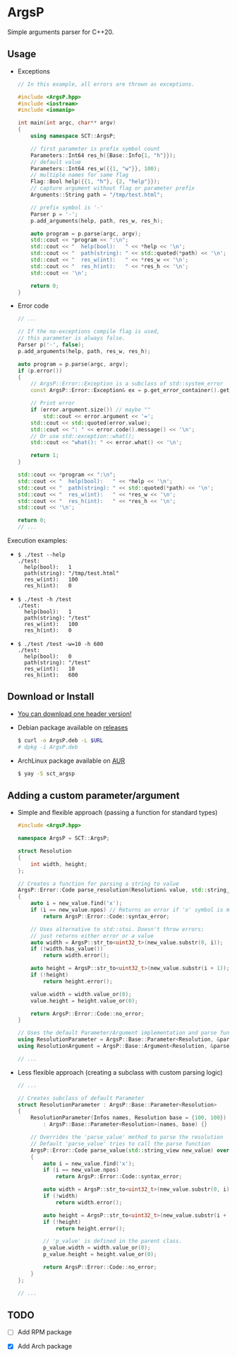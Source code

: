 # ArgsP

Simple arguments parser for C++20.

## Usage
- Exceptions
	```cpp
	// In this example, all errors are thrown as exceptions.

	#include <ArgsP.hpp>
	#include <iostream>
	#include <iomanip>

	int main(int argc, char** argv)
	{
		using namespace SCT::ArgsP;

		// first parameter is prefix symbol count
		Parameters::Int64 res_h({Base::Info{1, "h"}});
		// default value
		Parameters::Int64 res_w({{1, "w"}}, 100);
		// multiple names for same flag
		Flag::Bool help({{1, "h"}, {2, "help"}});
		// capture argument without flag or parameter prefix
		Arguments::String path = "/tmp/test.html";

		// prefix symbol is '-'
		Parser p = '-';
		p.add_arguments(help, path, res_w, res_h);

		auto program = p.parse(argc, argv);
		std::cout << *program << ":\n";
		std::cout << "  help(bool):   " << *help << '\n';
		std::cout << "  path(string): " << std::quoted(*path) << '\n';
		std::cout << "  res_w(int):   " << *res_w << '\n';
		std::cout << "  res_h(int):   " << *res_h << '\n';
		std::cout << '\n';

		return 0;
	}
	```
- Error code
	```cpp
	// ...

	// If the no-exceptions compile flag is used,
	// this parameter is always false.
	Parser p('-', false);
	p.add_arguments(help, path, res_w, res_h);

	auto program = p.parse(argc, argv);
	if (p.error())
	{
		// ArgsP::Error::Exception is a subclass of std::system_error
		const ArgsP::Error::Exception& ex = p.get_error_container().get_error();

		// Print error
		if (error.argument.size()) // maybe ""
			std::cout << error.argument << '=';
		std::cout << std::quoted(error.value);
		std::cout << ": " << error.code().message() << '\n';
		// Or use std::exception::what();
		std::cout << "what(): " << error.what() << '\n';

		return 1;
	}

	std::cout << *program << ":\n";
	std::cout << "  help(bool):   " << *help << '\n';
	std::cout << "  path(string): " << std::quoted(*path) << '\n';
	std::cout << "  res_w(int):   " << *res_w << '\n';
	std::cout << "  res_h(int):   " << *res_h << '\n';
	std::cout << '\n';

	return 0;
	// ...
	```

Execution examples:
-	```
	$ ./test --help
	./test:
	  help(bool):   1
	  path(string): "/tmp/test.html"
	  res_w(int):   100
	  res_h(int):   0
	```
-	```
	$ ./test -h /test
	./test:
	  help(bool):   1
	  path(string): "/test"
	  res_w(int):   100
	  res_h(int):   0
	```
-	```
	$ ./test /test -w=10 -h 600
	./test:
	  help(bool):   0
	  path(string): "/test"
	  res_w(int):   10
	  res_h(int):   600
	```

## Download or Install
- [You can download one header version!](https://github.com/SuicideCatt/ArgsP/releases/latest)
- Debian package available on [releases](https://github.com/SuicideCatt/ArgsP/releases/latest)

	```bash
	$ curl -o ArgsP.deb -L $URL
	# dpkg -i ArgsP.deb
	```
- ArchLinux package available on [AUR](https://aur.archlinux.org/packages/sct_argsp)

	```bash
	$ yay -S sct_argsp
	```

## Adding a custom parameter/argument
- Simple and flexible approach (passing a function for standard types)
	```cpp
	#include <ArgsP.hpp>

	namespace ArgsP = SCT::ArgsP;

	struct Resolution
	{
	    int width, height;
	};

	// Creates a function for parsing a string to value
	ArgsP::Error::Code parse_resolution(Resolution& value, std::string_view new_value)
	{
		auto i = new_value.find('x');
		if (i == new_value.npos) // Returns an error if 'x' symbol is missing
			return ArgsP::Error::Code::syntax_error;

		// Uses alternative to std::stoi. Doesn't throw errors;
		// just returns either error or a value
		auto width = ArgsP::str_to<uint32_t>(new_value.substr(0, i));
		if (!width.has_value())
			return width.error();

		auto height = ArgsP::str_to<uint32_t>(new_value.substr(i + 1));
		if (!height)
			return height.error();

		value.width = width.value_or(0);
		value.height = height.value_or(0);

		return ArgsP::Error::Code::no_error;
	}

	// Uses the default Parameter/Argument implementation and parse function
	using ResolutionParameter = ArgsP::Base::Parameter<Resolution, &parse_resolution>;
	using ResolutionArgument = ArgsP::Base::Argument<Resolution, &parse_resolution>;

	// ...
	```
- Less flexible approach (creating a subclass with custom parsing logic)
	```cpp
	// ...

	// Creates subclass of default Parameter
	struct ResolutionParameter : ArgsP::Base::Parameter<Resolution>
	{
		ResolutionParameter(Infos names, Resolution base = {100, 100})
			: ArgsP::Base::Parameter<Resolution>(names, base) {}

		// Overrides the 'parse_value' method to parse the resolution
		// Default 'parse_value' tries to call the parse function
		ArgsP::Error::Code parse_value(std::string_view new_value) override
		{
			auto i = new_value.find('x');
			if (i == new_value.npos)
				return ArgsP::Error::Code::syntax_error;

			auto width = ArgsP::str_to<uint32_t>(new_value.substr(0, i));
			if (!width)
				return width.error();

			auto height = ArgsP::str_to<uint32_t>(new_value.substr(i + 1));
			if (!height)
				return height.error();

			// 'p_value' is defined in the parent class.
			p_value.width = width.value_or(0);
			p_value.height = height.value_or(0);

			return ArgsP::Error::Code::no_error;
		}
	};

	// ...
	```

## TODO
- [ ] Add RPM package
- [x] Add Arch package

